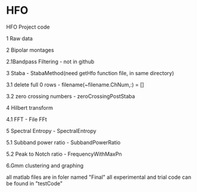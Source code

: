 # HFO
HFO Project code

1 Raw data


2 Bipolar montages

2.1Bandpass Filtering - not in github


3 Staba - StabaMethod(need getHfo function file, in same directory)

3.1 delete full 0 rows - filename(~filename.ChNum,:) = []

3.2 zero crossing numbers - zeroCrossingPostStaba


4 Hilbert transform

4.1 FFT - File FFt


5 Spectral Entropy - SpectralEntropy

5.1 Subband power ratio - SubbandPowerRatio

5.2 Peak to Notch ratio - FrequencyWithMaxPn


6.Gmm clustering and graphing


all matlab files are in foler named "Final"
all experimental and trial code can be found in "testCode"
